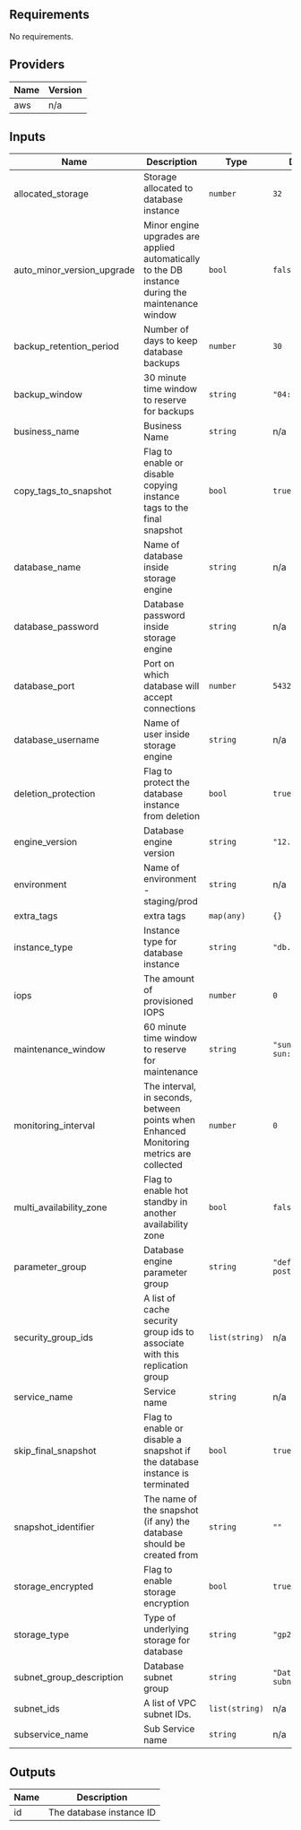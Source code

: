 ## Requirements

No requirements.

## Providers

| Name | Version |
|------|---------|
| aws | n/a |

## Inputs

| Name | Description | Type | Default | Required |
|------|-------------|------|---------|:--------:|
| allocated\_storage | Storage allocated to database instance | `number` | `32` | no |
| auto\_minor\_version\_upgrade | Minor engine upgrades are applied automatically to the DB instance during the maintenance window | `bool` | `false` | no |
| backup\_retention\_period | Number of days to keep database backups | `number` | `30` | no |
| backup\_window | 30 minute time window to reserve for backups | `string` | `"04:00-04:30"` | no |
| business\_name | Business Name | `string` | n/a | yes |
| copy\_tags\_to\_snapshot | Flag to enable or disable copying instance tags to the final snapshot | `bool` | `true` | no |
| database\_name | Name of database inside storage engine | `string` | n/a | yes |
| database\_password | Database password inside storage engine | `string` | n/a | yes |
| database\_port | Port on which database will accept connections | `number` | `5432` | no |
| database\_username | Name of user inside storage engine | `string` | n/a | yes |
| deletion\_protection | Flag to protect the database instance from deletion | `bool` | `true` | no |
| engine\_version | Database engine version | `string` | `"12.5"` | no |
| environment | Name of environment - staging/prod | `string` | n/a | yes |
| extra\_tags | extra tags | `map(any)` | `{}` | no |
| instance\_type | Instance type for database instance | `string` | `"db.t2.medium"` | no |
| iops | The amount of provisioned IOPS | `number` | `0` | no |
| maintenance\_window | 60 minute time window to reserve for maintenance | `string` | `"sun:04:30-sun:05:30"` | no |
| monitoring\_interval | The interval, in seconds, between points when Enhanced Monitoring metrics are collected | `number` | `0` | no |
| multi\_availability\_zone | Flag to enable hot standby in another availability zone | `bool` | `false` | no |
| parameter\_group | Database engine parameter group | `string` | `"default-postgres12"` | no |
| security\_group\_ids | A list of cache security group ids to associate with this replication group | `list(string)` | n/a | yes |
| service\_name | Service name | `string` | n/a | yes |
| skip\_final\_snapshot | Flag to enable or disable a snapshot if the database instance is terminated | `bool` | `true` | no |
| snapshot\_identifier | The name of the snapshot (if any) the database should be created from | `string` | `""` | no |
| storage\_encrypted | Flag to enable storage encryption | `bool` | `true` | no |
| storage\_type | Type of underlying storage for database | `string` | `"gp2"` | no |
| subnet\_group\_description | Database subnet group | `string` | `"Database subnet group"` | no |
| subnet\_ids | A list of VPC subnet IDs. | `list(string)` | n/a | yes |
| subservice\_name | Sub Service name | `string` | n/a | yes |

## Outputs

| Name | Description |
|------|-------------|
| id | The database instance ID |

